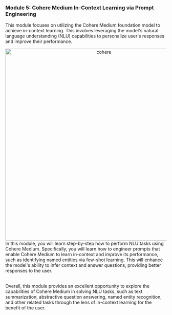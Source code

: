 ### Module 5: Cohere Medium In-Context Learning via Prompt Engineering
This module focuses on utilizing the Cohere Medium foundation model to achieve in-context learning. This involves leveraging the model's natural language understanding (NLU) capabilities to personalize user's responses and improve their performance.

<div style="text-align:center">
    <img src="./../img/cohere.png" alt="cohere" width="600" style="display:inline-block">
</div>
In this module, you will learn step-by-step how to perform NLU tasks using Cohere Medium. Specifically, you will learn how to engineer prompts that enable Cohere Medium to learn in-context and improve its performance, such as identifying named entities via few-shot learning. This will enhance the model's ability to infer context and answer questions, providing better responses to the user.<br> <br>

Overall, this module provides an excellent opportunity to explore the capabilities of Cohere Medium in solving NLU tasks, such as text summarization, abstractive question answering, named entity recognition, and other related tasks through the lens of in-context learning for the benefit of the user.